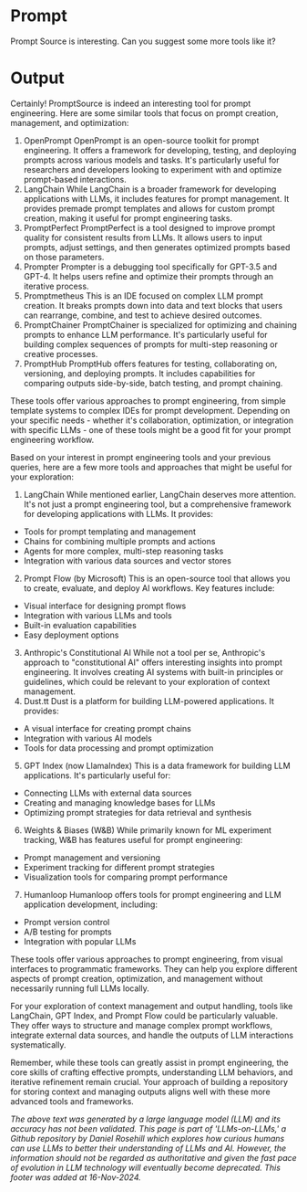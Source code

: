 # Prompt

Prompt Source is interesting. Can you suggest some more tools like it?

# Output

Certainly! PromptSource is indeed an interesting tool for prompt engineering. Here are some similar tools that focus on prompt creation, management, and optimization:

1. OpenPrompt
   OpenPrompt is an open-source toolkit for prompt engineering. It offers a framework for developing, testing, and deploying prompts across various models and tasks. It's particularly useful for researchers and developers looking to experiment with and optimize prompt-based interactions.
2. LangChain
   While LangChain is a broader framework for developing applications with LLMs, it includes features for prompt management. It provides premade prompt templates and allows for custom prompt creation, making it useful for prompt engineering tasks.
3. PromptPerfect
   PromptPerfect is a tool designed to improve prompt quality for consistent results from LLMs. It allows users to input prompts, adjust settings, and then generates optimized prompts based on those parameters.
4. Prompter
   Prompter is a debugging tool specifically for GPT-3.5 and GPT-4. It helps users refine and optimize their prompts through an iterative process.
5. Promptmetheus
   This is an IDE focused on complex LLM prompt creation. It breaks prompts down into data and text blocks that users can rearrange, combine, and test to achieve desired outcomes.
6. PromptChainer
   PromptChainer is specialized for optimizing and chaining prompts to enhance LLM performance. It's particularly useful for building complex sequences of prompts for multi-step reasoning or creative processes.
7. PromptHub
   PromptHub offers features for testing, collaborating on, versioning, and deploying prompts. It includes capabilities for comparing outputs side-by-side, batch testing, and prompt chaining.

These tools offer various approaches to prompt engineering, from simple template systems to complex IDEs for prompt development. Depending on your specific needs - whether it's collaboration, optimization, or integration with specific LLMs - one of these tools might be a good fit for your prompt engineering workflow.

Based on your interest in prompt engineering tools and your previous queries, here are a few more tools and approaches that might be useful for your exploration:

1. LangChain
   While mentioned earlier, LangChain deserves more attention. It's not just a prompt engineering tool, but a comprehensive framework for developing applications with LLMs. It provides:

- Tools for prompt templating and management
- Chains for combining multiple prompts and actions
- Agents for more complex, multi-step reasoning tasks
- Integration with various data sources and vector stores

2. Prompt Flow (by Microsoft)
   This is an open-source tool that allows you to create, evaluate, and deploy AI workflows. Key features include:

- Visual interface for designing prompt flows
- Integration with various LLMs and tools
- Built-in evaluation capabilities
- Easy deployment options

3. Anthropic's Constitutional AI
   While not a tool per se, Anthropic's approach to "constitutional AI" offers interesting insights into prompt engineering. It involves creating AI systems with built-in principles or guidelines, which could be relevant to your exploration of context management.
4. Dust.tt
   Dust is a platform for building LLM-powered applications. It provides:

- A visual interface for creating prompt chains
- Integration with various AI models
- Tools for data processing and prompt optimization

5. GPT Index (now LlamaIndex)
   This is a data framework for building LLM applications. It's particularly useful for:

- Connecting LLMs with external data sources
- Creating and managing knowledge bases for LLMs
- Optimizing prompt strategies for data retrieval and synthesis

6. Weights & Biases (W\&B)
   While primarily known for ML experiment tracking, W\&B has features useful for prompt engineering:

- Prompt management and versioning
- Experiment tracking for different prompt strategies
- Visualization tools for comparing prompt performance

7. Humanloop
   Humanloop offers tools for prompt engineering and LLM application development, including:

- Prompt version control
- A/B testing for prompts
- Integration with popular LLMs

These tools offer various approaches to prompt engineering, from visual interfaces to programmatic frameworks. They can help you explore different aspects of prompt creation, optimization, and management without necessarily running full LLMs locally.

For your exploration of context management and output handling, tools like LangChain, GPT Index, and Prompt Flow could be particularly valuable. They offer ways to structure and manage complex prompt workflows, integrate external data sources, and handle the outputs of LLM interactions systematically.

Remember, while these tools can greatly assist in prompt engineering, the core skills of crafting effective prompts, understanding LLM behaviors, and iterative refinement remain crucial. Your approach of building a repository for storing context and managing outputs aligns well with these more advanced tools and frameworks.

*The above text was generated by a large language model (LLM) and its accuracy has not been validated. This page is part of 'LLMs-on-LLMs,' a Github repository by Daniel Rosehill which explores how curious humans can use LLMs to better their understanding of LLMs and AI. However, the information should not be regarded as authoritative and given the fast pace of evolution in LLM technology will eventually become deprecated. This footer was added at 16-Nov-2024.*


